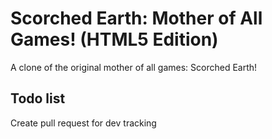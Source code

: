 # Scorched Earth: Mother of All Games! (HTML5 Edition)
A clone of the original mother of all games: Scorched Earth!

## Todo list
Create pull request for dev tracking